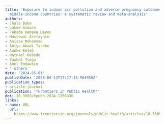 ```yaml
---
title: 'Exposure to indoor air pollution and adverse pregnancy outcomes in low and
  middle-income countries: a systematic review and meta-analysis'
authors:
- Chala Daba
- Lakew Asmare
- Fekade Demeke Bayou
- Mastewal Arefaynie
- Anissa Mohammed
- Abiyu Abadi Tareke
- Awoke Keleb
- Natnael Kebede
- Yawkal Tsega
- Abel Endawkie
- ' others'
date: '2024-05-01'
publishDate: '2025-06-13T17:17:15.964966Z'
publication_types:
- article-journal
publication: '*Frontiers in Public Health*'
doi: 10.3389/fpubh.2024.1356830
links:
- name: URL
  url: 
    https://www.frontiersin.org/journals/public-health/articles/10.3389/fpubh.2024.1356830/full
---
```

